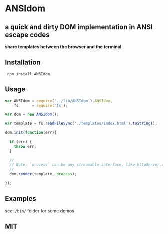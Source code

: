 # ANSIdom 

## a quick and dirty DOM implementation in ANSI escape codes

**share templates between the browser and the terminal** 


## Installation


     npm install ANSIdom
     
     
## Usage

``` js
var ANSIdom = require('../lib/ANSIdom').ANSIdom,
    fs      = require('fs');

var dom = new ANSIdom();

var template = fs.readFileSync('./templates/index.html').toString();

dom.init(function(err){
  
  if (err) {
    throw err;
  }

  //
  // Note: `process` can be any streamable interface, like httpServer.response
  //
  dom.render(template, process);

});
```

## Examples

see: `/bin/` folder for some demos

## MIT